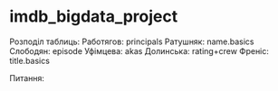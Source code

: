 # imdb_bigdata_project

Розподіл таблиць:
Работягов: principals
Ратушняк: name.basics
Слободян: episode
Уфімцева: akas
Долинська: rating+crew
Френіс: title.basics

Питання:
